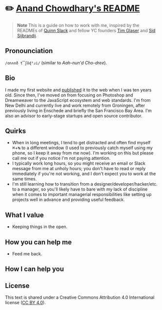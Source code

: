 # ✏️ [Anand Chowdhary's README](https://anandchowdhary.github.io/readme/)

> **Note**
> This is a guide on how to work with me, inspired by the READMEs of [Quinn Slack](https://handbook.sourcegraph.com/team/ceo/) and fellow YC founders [Tim Glaser](https://posthog.com/handbook/company/team/tim-glaser) and [Sid Sijbrandij](https://about.gitlab.com/handbook/ceo/).

## Pronounciation

`/ɑnʌnð t͡ʃŏɖʱɹi/` (similar to _Aah-nun'd Cho-dree_).

## Bio

I made my first website and [published](https://web.archive.org/web/20081019093430/http://www.namah.org:80/anand/) it to the web when I was ten years old. Since then, I've moved on from focusing on Photoshop and Dreamweaver to the JavaScript ecosystem and web standards. I'm from New Delhi and currently live and work remotely from Groningen, after previously living in Enschede and briefly the San Francisco Bay Area. I'm also an advisor to early-stage startups and open source contributor.

## Quirks

- When in long meetings, I tend to get distracted and often find myself <kbd>⌘</kbd>+<kbd>↹</kbd> to a different window (I used to previously catch myself using my phone, so I keep it away from me now). I'm working on this but please call me out if you notice I'm not paying attention.
- I typically work long hours, so you might receive an email or Slack message from me at unholy hours; you don't have to read or reply immediately if you're not working, and I don't expect you to work at the same times.
- I'm still learning how to transition from a designer/developer/hacker/etc. to a manager, so you'll likely have to bare with my lack of discipline when it comes to important managerial responsibilities like setting up projects well in advance and providing useful feedback.

## What I value

- Keeping things in the open.

## How you can help me

- Feed me back.

## How I can help you

## License

This text is shared under a Creative Commons Attribution 4.0 International license ([CC BY 4.0](./LICENSE)).
